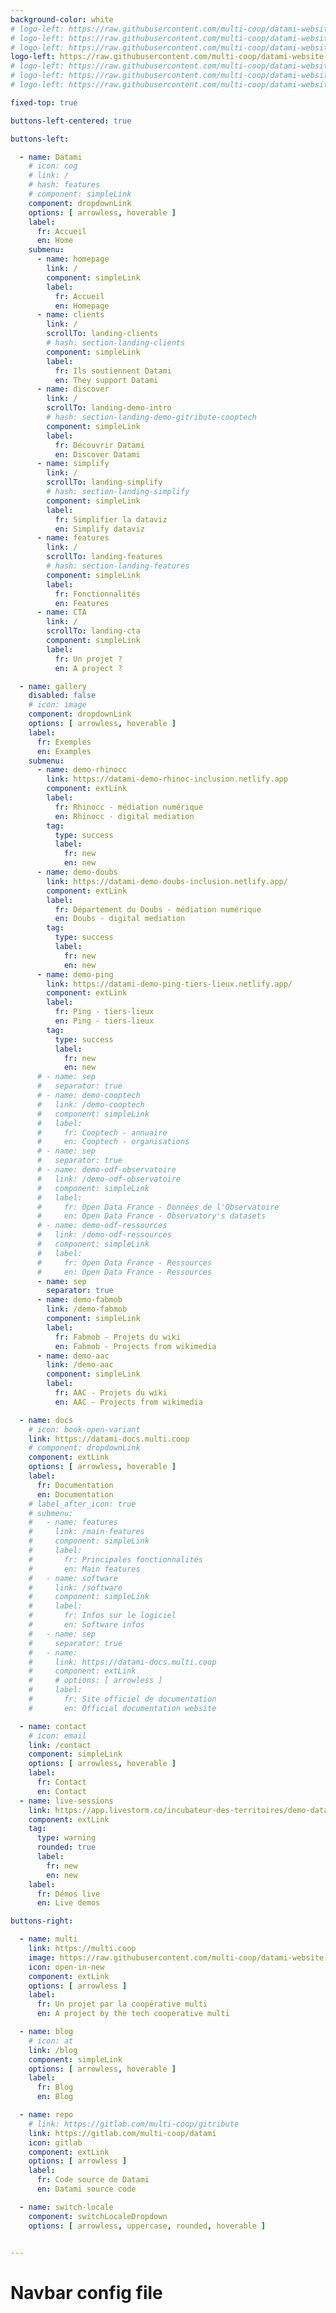 ```yaml
---
background-color: white
# logo-left: https://raw.githubusercontent.com/multi-coop/datami-website-content/main/images/logo_GITRIBUTE.png
# logo-left: https://raw.githubusercontent.com/multi-coop/datami-website-content/main/images/logos/logo-DATAMI-rect-colors-01.png
# logo-left: https://raw.githubusercontent.com/multi-coop/datami-website-content/main/images/logos/logo-DATAMI-rect-colors-02.png
logo-left: https://raw.githubusercontent.com/multi-coop/datami-website-content/main/images/logos/logo-DATAMI-rect-colors-03.png
# logo-left: https://raw.githubusercontent.com/multi-coop/datami-website-content/main/images/logos/logo-DATAMI-square-colors-02.png
# logo-left: https://raw.githubusercontent.com/multi-coop/datami-website-content/main/images/logos/logo-DATAMI-square-colors-03.png
# logo-left: https://raw.githubusercontent.com/multi-coop/datami-website-content/main/images/logos/logo-DATAMI-square-colors-04.png

fixed-top: true

buttons-left-centered: true

buttons-left:

  - name: Datami 
    # icon: cog
    # link: /
    # hash: features
    # component: simpleLink
    component: dropdownLink
    options: [ arrowless, hoverable ]
    label: 
      fr: Accueil
      en: Home
    submenu:
      - name: homepage
        link: /
        component: simpleLink
        label: 
          fr: Accueil
          en: Homepage
      - name: clients
        link: /
        scrollTo: landing-clients
        # hash: section-landing-clients
        component: simpleLink
        label: 
          fr: Ils soutiennent Datami
          en: They support Datami
      - name: discover
        link: /
        scrollTo: landing-demo-intro
        # hash: section-landing-demo-gitribute-cooptech
        component: simpleLink
        label: 
          fr: Découvrir Datami
          en: Discover Datami
      - name: simplify
        link: /
        scrollTo: landing-simplify
        # hash: section-landing-simplify
        component: simpleLink
        label: 
          fr: Simplifier la dataviz
          en: Simplify dataviz
      - name: features
        link: /
        scrollTo: landing-features
        # hash: section-landing-features
        component: simpleLink
        label: 
          fr: Fonctionnalités
          en: Features
      - name: CTA
        link: /
        scrollTo: landing-cta
        component: simpleLink
        label: 
          fr: Un projet ?
          en: A project ?

  - name: gallery
    disabled: false
    # icon: image
    component: dropdownLink
    options: [ arrowless, hoverable ]
    label: 
      fr: Exemples
      en: Examples
    submenu:
      - name: demo-rhinocc
        link: https://datami-demo-rhinoc-inclusion.netlify.app
        component: extLink
        label:
          fr: Rhinocc - médiation numérique
          en: Rhinocc - digital mediation
        tag:
          type: success
          label: 
            fr: new
            en: new
      - name: demo-doubs
        link: https://datami-demo-doubs-inclusion.netlify.app/
        component: extLink
        label:
          fr: Département du Doubs - médiation numérique
          en: Doubs - digital mediation
        tag:
          type: success
          label: 
            fr: new
            en: new
      - name: demo-ping
        link: https://datami-demo-ping-tiers-lieux.netlify.app/
        component: extLink
        label:
          fr: Ping - tiers-lieux
          en: Ping - tiers-lieux
        tag:
          type: success
          label: 
            fr: new
            en: new
      # - name: sep
      #   separator: true
      # - name: demo-cooptech
      #   link: /demo-cooptech
      #   component: simpleLink
      #   label: 
      #     fr: Cooptech - annuaire
      #     en: Cooptech - organisations
      # - name: sep
      #   separator: true
      # - name: demo-odf-observatoire
      #   link: /demo-odf-observatoire
      #   component: simpleLink
      #   label: 
      #     fr: Open Data France - Données de l'Observatoire
      #     en: Open Data France - Observatory's datasets
      # - name: demo-odf-ressources
      #   link: /demo-odf-ressources
      #   component: simpleLink
      #   label: 
      #     fr: Open Data France - Ressources
      #     en: Open Data France - Ressources
      - name: sep
        separator: true
      - name: demo-fabmob
        link: /demo-fabmob
        component: simpleLink
        label: 
          fr: Fabmob - Projets du wiki
          en: Fabmob - Projects from wikimedia
      - name: demo-aac
        link: /demo-aac
        component: simpleLink
        label: 
          fr: AAC - Projets du wiki
          en: AAC - Projects from wikimedia

  - name: docs 
    # icon: book-open-variant
    link: https://datami-docs.multi.coop
    # component: dropdownLink
    component: extLink
    options: [ arrowless, hoverable ]
    label: 
      fr: Documentation
      en: Documentation
    # label_after_icon: true
    # submenu:
    #   - name: features
    #     link: /main-features
    #     component: simpleLink
    #     label: 
    #       fr: Principales fonctionnalités
    #       en: Main features
    #   - name: software
    #     link: /software
    #     component: simpleLink
    #     label: 
    #       fr: Infos sur le logiciel
    #       en: Software infos
    #   - name: sep
    #     separator: true
    #   - name:
    #     link: https://datami-docs.multi.coop
    #     component: extLink
    #     # options: [ arrowless ]
    #     label:
    #       fr: Site officiel de documentation
    #       en: Official documentation website

  - name: contact 
    # icon: email
    link: /contact
    component: simpleLink
    options: [ arrowless, hoverable ]
    label: 
      fr: Contact
      en: Contact
  - name: live-sessions
    link: https://app.livestorm.co/incubateur-des-territoires/demo-datami
    component: extLink
    tag:
      type: warning
      rounded: true
      label: 
        fr: new
        en: new
    label:
      fr: Démos live
      en: Live demos

buttons-right: 

  - name: multi
    link: https://multi.coop
    image: https://raw.githubusercontent.com/multi-coop/datami-website-content/main/images/logos/logo-multi-003.png
    icon: open-in-new
    component: extLink
    options: [ arrowless ]
    label: 
      fr: Un projet par la coopérative multi
      en: A project by the tech cooperative multi

  - name: blog 
    # icon: at
    link: /blog
    component: simpleLink
    options: [ arrowless, hoverable ]
    label: 
      fr: Blog
      en: Blog

  - name: repo 
    # link: https://gitlab.com/multi-coop/gitribute
    link: https://gitlab.com/multi-coop/datami
    icon: gitlab
    component: extLink
    options: [ arrowless ]
    label: 
      fr: Code source de Datami
      en: Datami source code

  - name: switch-locale
    component: switchLocaleDropdown
    options: [ arrowless, uppercase, rounded, hoverable ]


--- 
```


# Navbar config file
